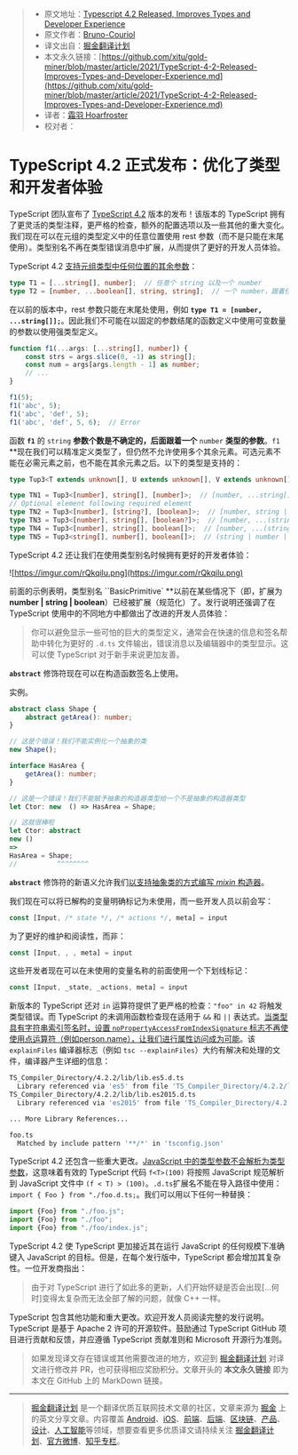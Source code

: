 > * 原文地址：[Typescript 4.2 Released, Improves Types and Developer Experience](https://www.infoq.com/news/2021/02/typescript-4-2-released/)
> * 原文作者：[Bruno-Couriol](https://www.infoq.com/profile/Bruno-Couriol/)
> * 译文出自：[掘金翻译计划](https://github.com/xitu/gold-miner)
> * 本文永久链接：[https://github.com/xitu/gold-miner/blob/master/article/2021/TypeScript-4-2-Released-Improves-Types-and-Developer-Experience.md](https://github.com/xitu/gold-miner/blob/master/article/2021/TypeScript-4-2-Released-Improves-Types-and-Developer-Experience.md)
> * 译者：[霜羽 Hoarfroster](https://github.com/PassionPenguin)
> * 校对者：

# TypeScript 4.2 正式发布：优化了类型和开发者体验

TypeScript 团队宣布了 [TypeScript 4.2](https://devblogs.microsoft.com/typescript/announcing-typescript-4-2/) 版本的发布！该版本的 TypeScript 拥有了更灵活的类型注释，更严格的检查，额外的配置选项以及一些其他的重大变化。我们现在可以在元组的类型定义中的任意位置使用 rest 参数（而不是只能在末尾使用）。类型别名不再在类型错误消息中扩展，从而提供了更好的开发人员体验。

TypeScript 4.2 [支持元组类型中任何位置的其余参数](https://github.com/microsoft/TypeScript/pull/41544)：

```ts
type T1 = [...string[], number];  // 任意个 string 以及一个 number
type T2 = [number, ...boolean[], string, string];  // 一个 number，跟着任意个 boolean，跟着两个 string
```

在以前的版本中，rest 参数只能在末尾处使用，例如 **`type T1 = [number, ...string[]];`**。因此我们不可能在以固定的参数结尾的函数定义中使用可变数量的参数以使用强类型定义。

```ts
function f1(...args: [...string[], number]) {
    const strs = args.slice(0, -1) as string[];
    const num = args[args.length - 1] as number;
    // ...
}

f1(5);
f1('abc', 5);
f1('abc', 'def', 5);
f1('abc', 'def', 5, 6);  // Error
```

函数 **`f1`** 的 `string` **参数个数是不确定的，后面跟着一个** `number` **类型的参数**。`f1` **现在我们可以精准定义类型了，但仍然不允许使用多个其余元素。可选元素不能在必需元素之前，也不能在其余元素之后。以下的类型是支持的：

```ts
type Tup3<T extends unknown[], U extends unknown[], V extends unknown[]> = [...T, ...U, ...V];

type TN1 = Tup3<[number], string[], [number]>;  // [number, ...string[], number]
// Optional element following required element
type TN2 = Tup3<[number], [string?], [boolean]>;  // [number, string | undefined, boolean]
type TN3 = Tup3<[number], string[], [boolean?]>;  // [number, ...(string | boolean | undefined)[]]
type TN4 = Tup3<[number], string[], boolean[]>;  // [number, ...(string | boolean)[]]
type TN5 = Tup3<string[], number[], boolean[]>;  // (string | number | boolean)[] 
```

TypeScript 4.2 还让我们在使用类型别名时候拥有更好的开发者体验：

![https://imgur.com/rQkqilu.png](https://imgur.com/rQkqilu.png)

前面的示例表明，类型别名 ``BasicPrimitive` **以前在某些情况下（即，扩展为 **number | string | boolean**）已经被扩展（规范化）了。发行说明还强调了在 TypeScript 使用中的不同地方中都做出了改进的开发人员体验：

> 你可以避免显示一些可怕的巨大的类型定义，通常会在快速的信息和签名帮助中转化为更好的 `.d.ts` 文件输出，错误消息以及编辑器中的类型显示。这可以使 TypeScript 对于新手来说更加友善。

**`abstract`** 修饰符现在可以在构造函数签名上使用。

实例。

```ts
abstract class Shape {
    abstract getArea(): number;
}

// 这是个错误！我们不能实例化一个抽象的类 
new Shape();

interface HasArea {
    getArea(): number;
}

// 这是一个错误！我们不能赋予抽象的构造器类型给一个不是抽象的构造器类型
let Ctor: new  () => HasArea = Shape;

// 这就很棒啦
let Ctor: abstract
new ()
=>
HasArea = Shape;
//          ^^^^^^^^
```

**`abstract`** 修饰符的新语义允许我们[以支持抽象类的方式编写 *mixin* 构造器](https://github.com/microsoft/TypeScript/pull/36392)。

我们现在可以将已解构的变量明确标记为未使用，而一些开发人员以前会写：

```ts
const [Input, /* state */, /* actions */, meta] = input 
```

为了更好的维护和阅读性，而非：

```ts
const [Input, , , meta] = input 
```

这些开发者现在可以在未使用的变量名称的前面使用一个下划线标记：

```ts
const [Input, _state, _actions, meta] = input
```

新版本的 TypeScript 还对 `in` 运算符提供了更严格的检查：`"foo" in 42` 将触发类型错误。而 TypeScript 的未调用函数检查现在适用于 `&&` 和 `||` 表达式。[当类型具有字符串索引签名时，设置 `noPropertyAccessFromIndexSignature` 标志不再使使用点运算符（例如person.name），让我们进行属性访问成为可能](https://devblogs.microsoft.com/typescript/announcing-typescript-4-2/#no-property-access-index-signature)。该 `explainFiles` 编译器标志（例如 `tsc --explainFiles`）大约有解决和处理的文件，编译器产生详细的信息：

```sh
TS_Compiler_Directory/4.2.2/lib/lib.es5.d.ts
  Library referenced via 'es5' from file 'TS_Compiler_Directory/4.2.2/lib/lib.es2015.d.ts'
TS_Compiler_Directory/4.2.2/lib/lib.es2015.d.ts
  Library referenced via 'es2015' from file 'TS_Compiler_Directory/4.2.2/lib/lib.es2016.d.ts'

... More Library References...

foo.ts
  Matched by include pattern '**/*' in 'tsconfig.json'
```

TypeScript 4.2 还包含一些重大更改。[JavaScript 中的类型参数不会解析为类型参数](https://devblogs.microsoft.com/typescript/announcing-typescript-4-2/#type-arguments-in-javascript-are-not-parsed-as-type-arguments)，这意味着有效的 TypeScript 代码 `f<T>(100)` 将按照 JavaScript 规范解析到 JavaScript 文件中 `(f < T) > (100)`。`.d.ts`扩展名不能在导入路径中使用：`import { Foo } from "./foo.d.ts;`。我们可以用以下任何一种替换：

```ts
import {Foo} from "./foo.js";
import {Foo} from "./foo";
import {Foo} from "./foo/index.js";
```

TypeScript 4.2 使 TypeScript 更加接近其在运行 JavaScript 的任何规模下准确键入 JavaScript 的目标。但是，在每个发行版中，TypeScript 都会增加其复杂性。一位开发商指出：

> 由于对 TypeScript 进行了如此多的更新，人们开始怀疑是否会出现[…何时]变得太复杂而无法全部了解的问题，就像 C++ 一样。

TypeScript 包含其他功能和重大更改。欢迎开发人员阅读完整的发行说明。TypeScript 是基于 Apache 2 许可的开源软件。鼓励通过 TypeScript GitHub 项目进行贡献和反馈，并应遵循 TypeScript 贡献准则和 Microsoft 开源行为准则。

> 如果发现译文存在错误或其他需要改进的地方，欢迎到 [掘金翻译计划](https://github.com/xitu/gold-miner) 对译文进行修改并 PR，也可获得相应奖励积分。文章开头的 **本文永久链接** 即为本文在 GitHub 上的 MarkDown 链接。

---

> [掘金翻译计划](https://github.com/xitu/gold-miner) 是一个翻译优质互联网技术文章的社区，文章来源为 [掘金](https://juejin.im) 上的英文分享文章。内容覆盖 [Android](https://github.com/xitu/gold-miner#android)、[iOS](https://github.com/xitu/gold-miner#ios)、[前端](https://github.com/xitu/gold-miner#前端)、[后端](https://github.com/xitu/gold-miner#后端)、[区块链](https://github.com/xitu/gold-miner#区块链)、[产品](https://github.com/xitu/gold-miner#产品)、[设计](https://github.com/xitu/gold-miner#设计)、[人工智能](https://github.com/xitu/gold-miner#人工智能)等领域，想要查看更多优质译文请持续关注 [掘金翻译计划](https://github.com/xitu/gold-miner)、[官方微博](http://weibo.com/juejinfanyi)、[知乎专栏](https://zhuanlan.zhihu.com/juejinfanyi)。
